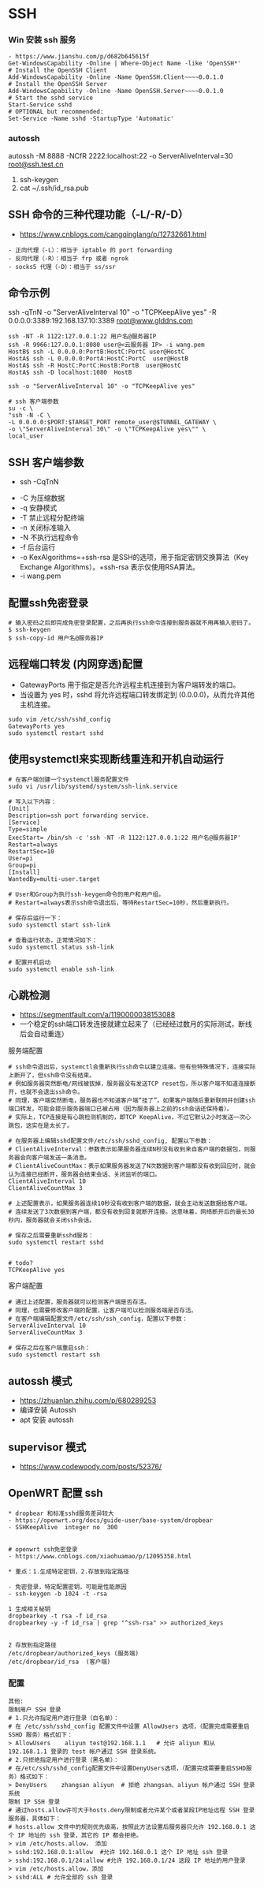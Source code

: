 # SSH

### Win 安装 ssh 服务
```
- https://www.jianshu.com/p/d682b645615f
Get-WindowsCapability -Online | Where-Object Name -like 'OpenSSH*'
# Install the OpenSSH Client
Add-WindowsCapability -Online -Name OpenSSH.Client~~~~0.0.1.0
# Install the OpenSSH Server
Add-WindowsCapability -Online -Name OpenSSH.Server~~~~0.0.1.0
# Start the sshd service
Start-Service sshd
# OPTIONAL but recommended:
Set-Service -Name sshd -StartupType 'Automatic'
```

### autossh

 autossh -M 8888 -NCfR 2222:localhost:22 -o ServerAliveInterval=30 root@ssh.test.cn
 1. ssh-keygen
 2. cat ~/.ssh/id_rsa.pub


## SSH 命令的三种代理功能（-L/-R/-D） 

- https://www.cnblogs.com/cangqinglang/p/12732661.html

```
- 正向代理（-L）：相当于 iptable 的 port forwarding
- 反向代理（-R）：相当于 frp 或者 ngrok
- socks5 代理（-D）：相当于 ss/ssr
```

## 命令示例

ssh -qTnN -o "ServerAliveInterval 10" -o "TCPKeepAlive yes" -R 0.0.0.0:3389:192.168.137.10:3389 root@www.glddns.com

```
ssh -NT -R 1122:127.0.0.1:22 用户名@服务器IP
ssh -R 9966:127.0.0.1:8080 user@<云服务器 IP> -i wang.pem
HostB$ ssh -L 0.0.0.0:PortB:HostC:PortC user@HostC
HostA$ ssh -L 0.0.0.0:PortA:HostC:PortC  user@HostB
HostA$ ssh -R HostC:PortC:HostB:PortB  user@HostC
HostA$ ssh -D localhost:1080  HostB

ssh -o "ServerAliveInterval 10" -o "TCPKeepAlive yes"

# ssh 客户端参数
su -c \
"ssh -N -C \
-L 0.0.0.0:$PORT:$TARGET_PORT remote_user@$TUNNEL_GATEWAY \
-o \"ServerAliveInterval 30\" -o \"TCPKeepAlive yes\"" \
local_user
```

## SSH 客户端参数

- ssh -CqTnN
* -C 为压缩数据
* -q 安静模式
* -T 禁止远程分配终端
* -n 关闭标准输入
* -N 不执行远程命令
* -f 后台运行
* -o KexAlgorithms=+ssh-rsa 是SSH的选项，用于指定密钥交换算法（Key Exchange Algorithms）。+ssh-rsa 表示仅使用RSA算法。
* -i wang.pem

## 配置ssh免密登录

```
# 输入密码之后即完成免密登录配置，之后再执行ssh命令连接到服务器就不用再输入密码了。
$ ssh-keygen
$ ssh-copy-id 用户名@服务器IP
```

## 远程端口转发 (内网穿透)配置

- GatewayPorts 用于指定是否允许远程主机连接到为客户端转发的端口。
- 当设置为 yes 时，sshd 将允许远程端口转发绑定到 (0.0.0.0)，从而允许其他主机连接。

```
sudo vim /etc/ssh/sshd_config
GatewayPorts yes
sudo systemctl restart sshd
```

## 使用systemctl来实现断线重连和开机自动运行

```
# 在客户端创建一个systemctl服务配置文件
sudo vi /usr/lib/systemd/system/ssh-link.service

# 写入以下内容：
[Unit]
Description=ssh port forwarding service.
[Service]
Type=simple
ExecStart= /bin/sh -c 'ssh -NT -R 1122:127.0.0.1:22 用户名@服务器IP'
Restart=always
RestartSec=10
User=pi
Group=pi
[Install] 
WantedBy=multi-user.target

# User和Group为执行ssh-keygen命令的用户和用户组。
# Restart=always表示ssh命令退出后，等待RestartSec=10秒，然后重新执行。

# 保存后运行一下：
sudo systemctl start ssh-link

# 查看运行状态，正常情况如下：
sudo systemctl status ssh-link

# 配置开机启动
sudo systemctl enable ssh-link
```

## 心跳检测

- https://segmentfault.com/a/1190000038153088
- 一个稳定的ssh端口转发连接就建立起来了（已经经过数月的实际测试，断线后会自动重连）

服务端配置

```
# ssh命令退出后，systemctl会重新执行ssh命令以建立连接。但有些特殊情况下，连接实际上断开了，但ssh命令没有结束。
# 例如服务器突然断电/网线被拔掉，服务器没有发送TCP reset包，所以客户端不知道连接断开，也就不会退出ssh命令。
# 同理，客户端突然断电，服务器也不知道客户端“挂了”。如果客户端随后重新联网并创建ssh端口转发，可能会提示服务器端口已被占用（因为服务器上之前的ssh会话还保持着）。
# 实际上，TCP连接是有心跳检测机制的，即TCP KeepAlive，不过它默认2小时发送一次心跳包，这实在是太长了。

# 在服务器上编辑sshd配置文件/etc/ssh/sshd_config, 配置以下参数：
# ClientAliveInterval：参数表示如果服务器连续N秒没有收到来自客户端的数据包，则服务器会向客户端发送一条消息。
# ClientAliveCountMax：表示如果服务器发送了N次数据到客户端都没有收到回应时，就会认为连接已经断开，服务器会结束会话、关闭监听的端口。
ClientAliveInterval 10
ClientAliveCountMax 3

# 上述配置表示，如果服务器连续10秒没有收到客户端的数据，就会主动发送数据给客户端。
# 连续发送了3次数据到客户端，都没有收到回复就断开连接。这意味着，网络断开后的最长30秒内，服务器就会关闭ssh会话。

# 保存之后需要重新sshd服务：
sudo systemctl restart sshd


# todo?
TCPKeepAlive yes
```

客户端配置

```
# 通过上述配置，服务器就可以检测客户端是否存活。
# 同理，也需要修改客户端的配置，让客户端可以检测服务端是否存活。
# 在客户端编辑配置文件/etc/ssh/ssh_config，配置以下参数：
ServerAliveInterval 10
ServerAliveCountMax 3

# 保存之后在客户端重启ssh：
sudo systemctl restart ssh

```

## autossh 模式

- https://zhuanlan.zhihu.com/p/680289253
- 编译安装 Autossh
- apt 安装 autossh

## supervisor 模式

- https://www.codewoody.com/posts/52376/

## OpenWRT 配置 ssh

```
* dropbear 和标准sshd服务差异较大
- https://openwrt.org/docs/guide-user/base-system/dropbear
- SSHKeepAlive	integer	no	300


# openwrt ssh免密登录
- https://www.cnblogs.com/xiaohuamao/p/12095358.html

* 重点：1.生成特定密钥，2.存放到指定路径

- 免密登录，特定配置密钥，可能是性能原因
- ssh-keygen -b 1024 -t -rsa

1 生成相关秘钥
dropbearkey -t rsa -f id_rsa
dropbearkey -y -f id_rsa | grep "^ssh-rsa" >> authorized_keys
 

2 存放到指定路径
/etc/dropbear/authorized_keys (服务端)
/etc/dropbear/id_rsa  (客户端)
```

### 配置

```
其他:
限制用户 SSH 登录
# 1.只允许指定用户进行登录（白名单）：
# 在 /etc/ssh/sshd_config 配置文件中设置 AllowUsers 选项，（配置完成需要重启 SSHD 服务）格式如下：
> AllowUsers    aliyun test@192.168.1.1   # 允许 aliyun 和从 192.168.1.1 登录的 test 帐户通过 SSH 登录系统。
# 2.只拒绝指定用户进行登录（黑名单）：
# 在/etc/ssh/sshd_config配置文件中设置DenyUsers选项，（配置完成需要重启SSHD服务）格式如下：   
> DenyUsers    zhangsan aliyun  # 拒绝 zhangsan、aliyun 帐户通过 SSH 登录系统
限制 IP SSH 登录
# 通过hosts.allow许可大于hosts.deny限制或者允许某个或者某段IP地址远程 SSH 登录服务器，具体如下：
# hosts.allow 文件中的规则优先级高，按照此方法设置后服务器只允许 192.168.0.1 这个 IP 地址的 ssh 登录，其它的 IP 都会拒绝。
> vim /etc/hosts.allow， 添加
> sshd:192.168.0.1:allow  #允许 192.168.0.1 这个 IP 地址 ssh 登录
> sshd:192.168.0.1/24:allow #允许 192.168.0.1/24 这段 IP 地址的用户登录
> vim /etc/hosts.allow，添加
> sshd:ALL # 允许全部的 ssh 登录 
```
